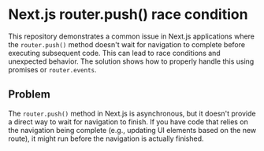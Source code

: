 # Next.js router.push() race condition

This repository demonstrates a common issue in Next.js applications where the `router.push()` method doesn't wait for navigation to complete before executing subsequent code. This can lead to race conditions and unexpected behavior.  The solution shows how to properly handle this using promises or `router.events`.

## Problem

The `router.push()` method in Next.js is asynchronous, but it doesn't provide a direct way to wait for navigation to finish. If you have code that relies on the navigation being complete (e.g., updating UI elements based on the new route), it might run before the navigation is actually finished.